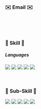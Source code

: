 <h3 align="left"><b> ✉️ Email ✉️  </b></h3>
<a href="mailto:leeah0913@gmail.com><img src="https://img.shields.io/badge/Gmail-D14836?style=for-the-badge&logo=gmail&logoColor=white&link=mailto:leeah0913@gmail.com"/></a>
<br/>
<br/>
<br/>
<h3 align="left"><b>💪 Skill 💪</b></h3>
<h5 align="left"><b>Languages</b></h5>
<img src="https://img.shields.io/badge/JavaScript-#F7DF1E?style=flat-square&logo=JavaScript&logoColor=white">
<img src="https://img.shields.io/badge/HTML5-#E34F26?style=for-the-badge&logo=HTML5&logoColor=white">
<img src="https://img.shields.io/badge/CSS3-#1572B6?style=for-the-badge&logo=CSS3&logoColor=white">
<img src="https://img.shields.io/badge/React-#61DAFB?style=for-the-badge&logo=React&logoColor=white">
<img src="https://img.shields.io/badge/Redux-#764ABC?style=for-the-badge&logo=Redux&logoColor=white">
<br/>   
<br/>
<br/>
<h3 align="left"><b> 💪 Sub-Skill 💪  </b></h3>
<img src="https://img.shields.io/badge/Adobe Photoshop-#31A8FF?style=for-the-badge&logo=Adobe Photoshop&logoColor=white">
<img src="https://img.shields.io/badge/Adobe Illustrator-#FF9A00?style=for-the-badge&logo=Adobe Illustrator&logoColor=white">
<img src="https://img.shields.io/badge/Adobe XD-#FF61F6?style=for-the-badge&logo=Adobe XD&logoColor=white">
<img src="https://img.shields.io/badge/Adobe InDesign-#FF3366?style=for-the-badge&logo=Adobe InDesign&logoColor=white">
<img src="https://img.shields.io/badge/Adobe Premiere Pro-#360D3A?style=for-the-badge&logo=Adobe Premiere Pro&logoColor=white">

